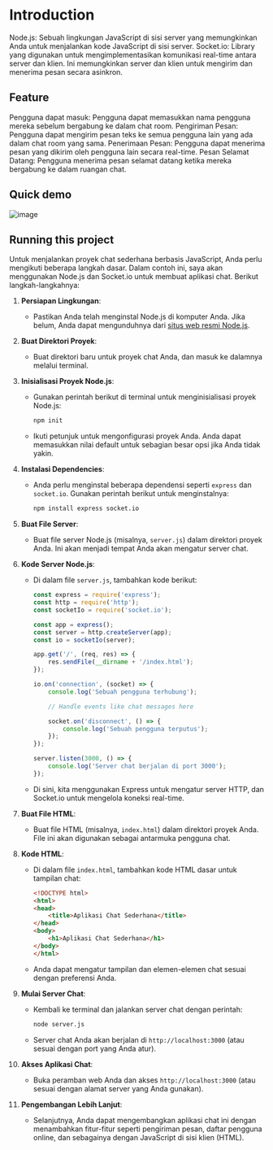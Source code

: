 # Introduction

Node.js: Sebuah lingkungan JavaScript di sisi server yang memungkinkan Anda untuk menjalankan kode JavaScript di sisi server.
Socket.io: Library yang digunakan untuk mengimplementasikan komunikasi real-time antara server dan klien. Ini memungkinkan server dan klien untuk mengirim dan menerima pesan secara asinkron.

## Feature
Pengguna dapat masuk: Pengguna dapat memasukkan nama pengguna mereka sebelum bergabung ke dalam chat room.
Pengiriman Pesan: Pengguna dapat mengirim pesan teks ke semua pengguna lain yang ada dalam chat room yang sama.
Penerimaan Pesan: Pengguna dapat menerima pesan yang dikirim oleh pengguna lain secara real-time.
Pesan Selamat Datang: Pengguna menerima pesan selamat datang ketika mereka bergabung ke dalam ruangan chat.

## Quick demo
![image](https://github.com/okto16/Simple-Chat/assets/95692091/f5572deb-e292-4083-8f25-fed0d062f284)

## Running this project
Untuk menjalankan proyek chat sederhana berbasis JavaScript, Anda perlu mengikuti beberapa langkah dasar. Dalam contoh ini, saya akan menggunakan Node.js dan Socket.io untuk membuat aplikasi chat. Berikut langkah-langkahnya:

1. **Persiapan Lingkungan**:
   - Pastikan Anda telah menginstal Node.js di komputer Anda. Jika belum, Anda dapat mengunduhnya dari [situs web resmi Node.js](https://nodejs.org/).

2. **Buat Direktori Proyek**:
   - Buat direktori baru untuk proyek chat Anda, dan masuk ke dalamnya melalui terminal.

3. **Inisialisasi Proyek Node.js**:
   - Gunakan perintah berikut di terminal untuk menginisialisasi proyek Node.js:

     ```bash
     npm init
     ```

   - Ikuti petunjuk untuk mengonfigurasi proyek Anda. Anda dapat memasukkan nilai default untuk sebagian besar opsi jika Anda tidak yakin.

4. **Instalasi Dependencies**:
   - Anda perlu menginstal beberapa dependensi seperti `express` dan `socket.io`. Gunakan perintah berikut untuk menginstalnya:

     ```bash
     npm install express socket.io
     ```

5. **Buat File Server**:
   - Buat file server Node.js (misalnya, `server.js`) dalam direktori proyek Anda. Ini akan menjadi tempat Anda akan mengatur server chat.

6. **Kode Server Node.js**:
   - Di dalam file `server.js`, tambahkan kode berikut:

     ```javascript
     const express = require('express');
     const http = require('http');
     const socketIo = require('socket.io');

     const app = express();
     const server = http.createServer(app);
     const io = socketIo(server);

     app.get('/', (req, res) => {
         res.sendFile(__dirname + '/index.html');
     });

     io.on('connection', (socket) => {
         console.log('Sebuah pengguna terhubung');

         // Handle events like chat messages here

         socket.on('disconnect', () => {
             console.log('Sebuah pengguna terputus');
         });
     });

     server.listen(3000, () => {
         console.log('Server chat berjalan di port 3000');
     });
     ```

   - Di sini, kita menggunakan Express untuk mengatur server HTTP, dan Socket.io untuk mengelola koneksi real-time.

7. **Buat File HTML**:
   - Buat file HTML (misalnya, `index.html`) dalam direktori proyek Anda. File ini akan digunakan sebagai antarmuka pengguna chat.

8. **Kode HTML**:
   - Di dalam file `index.html`, tambahkan kode HTML dasar untuk tampilan chat:

     ```html
     <!DOCTYPE html>
     <html>
     <head>
         <title>Aplikasi Chat Sederhana</title>
     </head>
     <body>
         <h1>Aplikasi Chat Sederhana</h1>
     </body>
     </html>
     ```

   - Anda dapat mengatur tampilan dan elemen-elemen chat sesuai dengan preferensi Anda.

9. **Mulai Server Chat**:
   - Kembali ke terminal dan jalankan server chat dengan perintah:

     ```bash
     node server.js
     ```

   - Server chat Anda akan berjalan di `http://localhost:3000` (atau sesuai dengan port yang Anda atur).

10. **Akses Aplikasi Chat**:
    - Buka peramban web Anda dan akses `http://localhost:3000` (atau sesuai dengan alamat server yang Anda gunakan).

11. **Pengembangan Lebih Lanjut**:
    - Selanjutnya, Anda dapat mengembangkan aplikasi chat ini dengan menambahkan fitur-fitur seperti pengiriman pesan, daftar pengguna online, dan sebagainya dengan JavaScript di sisi klien (HTML).
